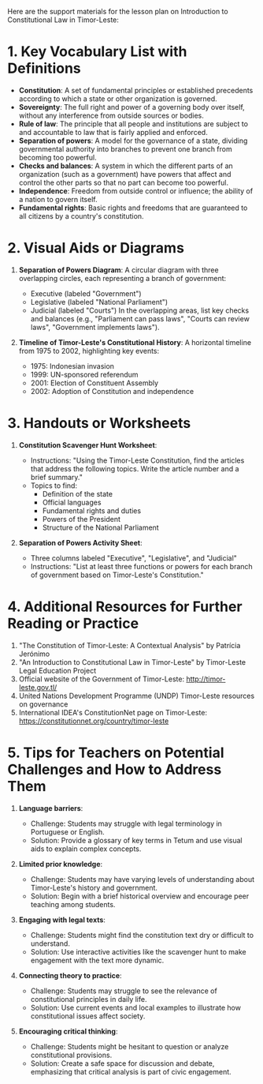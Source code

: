 Here are the support materials for the lesson plan on Introduction to Constitutional Law in Timor-Leste:

# 1. Key Vocabulary List with Definitions

- **Constitution**: A set of fundamental principles or established precedents according to which a state or other organization is governed.
- **Sovereignty**: The full right and power of a governing body over itself, without any interference from outside sources or bodies.
- **Rule of law**: The principle that all people and institutions are subject to and accountable to law that is fairly applied and enforced.
- **Separation of powers**: A model for the governance of a state, dividing governmental authority into branches to prevent one branch from becoming too powerful.
- **Checks and balances**: A system in which the different parts of an organization (such as a government) have powers that affect and control the other parts so that no part can become too powerful.
- **Independence**: Freedom from outside control or influence; the ability of a nation to govern itself.
- **Fundamental rights**: Basic rights and freedoms that are guaranteed to all citizens by a country's constitution.

# 2. Visual Aids or Diagrams

1. **Separation of Powers Diagram**:
   A circular diagram with three overlapping circles, each representing a branch of government:
   - Executive (labeled "Government")
   - Legislative (labeled "National Parliament")
   - Judicial (labeled "Courts")
   In the overlapping areas, list key checks and balances (e.g., "Parliament can pass laws", "Courts can review laws", "Government implements laws").

2. **Timeline of Timor-Leste's Constitutional History**:
   A horizontal timeline from 1975 to 2002, highlighting key events:
   - 1975: Indonesian invasion
   - 1999: UN-sponsored referendum
   - 2001: Election of Constituent Assembly
   - 2002: Adoption of Constitution and independence

# 3. Handouts or Worksheets

1. **Constitution Scavenger Hunt Worksheet**:
   - Instructions: "Using the Timor-Leste Constitution, find the articles that address the following topics. Write the article number and a brief summary."
   - Topics to find:
     * Definition of the state
     * Official languages
     * Fundamental rights and duties
     * Powers of the President
     * Structure of the National Parliament

2. **Separation of Powers Activity Sheet**:
   - Three columns labeled "Executive", "Legislative", and "Judicial"
   - Instructions: "List at least three functions or powers for each branch of government based on Timor-Leste's Constitution."

# 4. Additional Resources for Further Reading or Practice

1. "The Constitution of Timor-Leste: A Contextual Analysis" by Patrícia Jerónimo
2. "An Introduction to Constitutional Law in Timor-Leste" by Timor-Leste Legal Education Project
3. Official website of the Government of Timor-Leste: http://timor-leste.gov.tl/
4. United Nations Development Programme (UNDP) Timor-Leste resources on governance
5. International IDEA's ConstitutionNet page on Timor-Leste: https://constitutionnet.org/country/timor-leste

# 5. Tips for Teachers on Potential Challenges and How to Address Them

1. **Language barriers**: 
   - Challenge: Students may struggle with legal terminology in Portuguese or English.
   - Solution: Provide a glossary of key terms in Tetum and use visual aids to explain complex concepts.

2. **Limited prior knowledge**: 
   - Challenge: Students may have varying levels of understanding about Timor-Leste's history and government.
   - Solution: Begin with a brief historical overview and encourage peer teaching among students.

3. **Engaging with legal texts**: 
   - Challenge: Students might find the constitution text dry or difficult to understand.
   - Solution: Use interactive activities like the scavenger hunt to make engagement with the text more dynamic.

4. **Connecting theory to practice**: 
   - Challenge: Students may struggle to see the relevance of constitutional principles in daily life.
   - Solution: Use current events and local examples to illustrate how constitutional issues affect society.

5. **Encouraging critical thinking**: 
   - Challenge: Students might be hesitant to question or analyze constitutional provisions.
   - Solution: Create a safe space for discussion and debate, emphasizing that critical analysis is part of civic engagement.